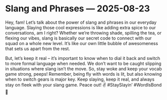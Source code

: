 # Slang and Phrases — 2025-08-23

Hey, fam! Let’s talk about the power of slang and phrases in our everyday language. Slaying those cool expressions is like adding extra spice to our conversations, am I right? Whether we’re throwing shade, spilling the tea, or flexing our vibes, slang is basically our secret code to connect with our squad on a whole new level. It’s like our own little bubble of awesomeness that sets us apart from the rest.

But, let’s keep it real – it’s important to know when to dial it back and switch to more formal language when needed. We don’t want to be caught slipping in situations where slang isn’t the move. So, stay woke and keep your vocab game strong, peeps! Remember, being fly with words is lit, but also knowing when to switch gears is major key. Keep slaying, keep it real, and always stay on fleek with your slang game. Peace out! ✌️ #StaySlayin’ #WordIsBond 🚀